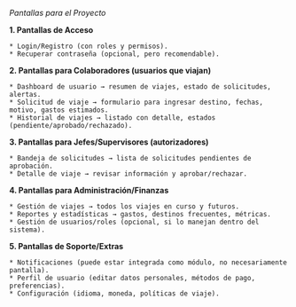 *Pantallas para el Proyecto*
<!-- Idea general sobre pantallas para el proyecto -->

**1. Pantallas de Acceso**

    * Login/Registro (con roles y permisos).
    * Recuperar contraseña (opcional, pero recomendable).

**2. Pantallas para Colaboradores (usuarios que viajan)**

    * Dashboard de usuario → resumen de viajes, estado de solicitudes, alertas.
    * Solicitud de viaje → formulario para ingresar destino, fechas, motivo, gastos estimados.
    * Historial de viajes → listado con detalle, estados (pendiente/aprobado/rechazado).

**3. Pantallas para Jefes/Supervisores (autorizadores)**

    * Bandeja de solicitudes → lista de solicitudes pendientes de aprobación.
    * Detalle de viaje → revisar información y aprobar/rechazar.

**4. Pantallas para Administración/Finanzas**

    * Gestión de viajes → todos los viajes en curso y futuros.
    * Reportes y estadísticas → gastos, destinos frecuentes, métricas.
    * Gestión de usuarios/roles (opcional, si lo manejan dentro del sistema).

**5. Pantallas de Soporte/Extras**

    * Notificaciones (puede estar integrada como módulo, no necesariamente pantalla).
    * Perfil de usuario (editar datos personales, métodos de pago, preferencias).
    * Configuración (idioma, moneda, políticas de viaje).